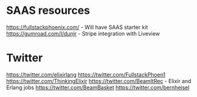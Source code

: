 # SAAS resources
https://fullstackphoenix.com/ - Will have SAAS starter kit
https://gumroad.com/l/dunjr - Stripe integration with Liveview

# Twitter
https://twitter.com/elixirlang
https://twitter.com/FullstackPhoen1
https://twitter.com/ThinkingElixir
https://twitter.com/BeamItRec - Elixir and Erlang jobs
https://twitter.com/BeamBasket
https://twitter.com/bernheisel
